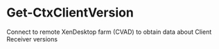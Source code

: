 # Get-CtxClientVersion
Connect to remote XenDesktop farm (CVAD) to obtain data about Client Receiver versions
